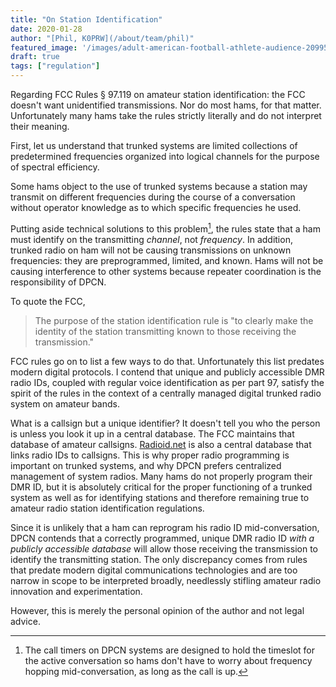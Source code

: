 ```yaml
---
title: "On Station Identification"
date: 2020-01-28
author: "[Phil, K0PRW](/about/team/phil)"
featured_image: '/images/adult-american-football-athlete-audience-209954.jpg'
draft: true
tags: ["regulation"]
---
```


Regarding FCC Rules § 97.119 on amateur station identification: the FCC doesn't want unidentified transmissions. Nor do most hams, for that matter. Unfortunately many hams take the rules strictly literally and do not interpret their meaning.

<!--more-->

First, let us understand that trunked systems are limited collections of predetermined frequencies organized into logical channels for the purpose of spectral efficiency.

Some hams object to the use of trunked systems because a station may transmit on different frequencies during the course of a conversation without operator knowledge as to which specific frequencies he used.

Putting aside technical solutions to this problem[^1], the rules state that a ham must identify on the transmitting *channel*, not *frequency*. In addition, trunked radio on ham will not be causing transmissions on unknown frequencies: they are preprogrammed, limited, and known. Hams will not be causing interference to other systems because repeater coordination is the responsibility of DPCN.

To quote the FCC,
> The purpose of the station identification rule is "to clearly make the identity of the station transmitting known to those receiving the transmission."

FCC rules go on to list a few ways to do that. Unfortunately this list predates modern digital protocols. I contend that unique and publicly accessible DMR radio IDs, coupled with regular voice identification as per part 97, satisfy the spirit of the rules in the context of a centrally managed digital trunked radio system on amateur bands.

What is a callsign but a unique identifier? It doesn't tell you who the person is unless you look it up in a central database. The FCC maintains that database of amateur callsigns. [Radioid.net](http://radioid.net) is also a central database that links radio IDs to callsigns. This is why proper radio programming is important on trunked systems, and why DPCN prefers centralized management of system radios. Many hams do not properly program their DMR ID, but it is absolutely critical for the proper functioning of a trunked system as well as for identifying stations and therefore remaining true to amateur radio station identification regulations.

Since it is unlikely that a ham can reprogram his radio ID mid-conversation, DPCN contends that a correctly programmed, unique DMR radio ID *with a publicly accessible database* will allow those receiving the transmission to identify the transmitting station. The only discrepancy comes from rules that predate modern digital communications technologies and are too narrow in scope to be interpreted broadly, needlessly stifling amateur radio innovation and experimentation.

However, this is merely the personal opinion of the author and not legal advice.

[^1]: The call timers on DPCN systems are designed to hold the timeslot for the active conversation so hams don't have to worry about frequency hopping mid-conversation, as long as the call is up.